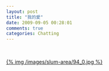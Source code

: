 ```yaml
---
layout: post
title: "我的愛"
date: 2009-09-05 00:28:01
comments: true
categories: Chatting
---
```

<p>&nbsp;</p><p><a href="http://9.blog.xuite.net/9/a/8/f/10971305/blog_112520/txt/26553713/0.jpg">{% img /images/slum-area/94_0.jpg %}</a><br /><br /></p>
